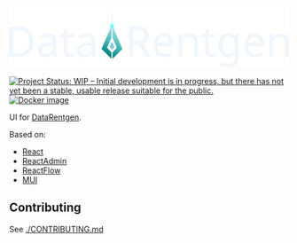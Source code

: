 [![Data.Rentgen Logo](./assets/logo/data-rentgen-wide-white-text.svg)](https://github.com/MobileTeleSystems/data-rentgen-ui)

[![Project Status: WIP – Initial development is in progress, but there has not yet been a stable, usable release suitable for the public.](https://www.repostatus.org/badges/latest/wip.svg)](https://www.repostatus.org/#wip)
[![Docker image](https://img.shields.io/docker/v/mtsrus/data-rentgen-ui?sort=semver&label=docker)](https://hub.docker.com/r/mtsrus/data-rentgen-ui)

UI for [DataRentgen](https://github.com/MobileTeleSystems/data-rentgen).

Based on:

- [React](https://react.dev/)
- [ReactAdmin](https://marmelab.com/react-admin/)
- [ReactFlow](https://reactflow.dev/)
- [MUI](https://mui.com/)

## Contributing

See [./CONTRIBUTING.md](./CONTRIBUTING.md)
